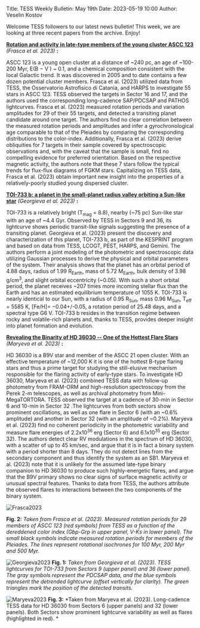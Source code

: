 Title: TESS Weekly Bulletin: May 19th
Date: 2023-05-19 10:00
Author: Veselin Kostov

Welcome TESS followers to our latest news bulletin! This week, we are looking at three recent papers from the archive. Enjoy!


**[Rotation and activity in late-type members of the young cluster ASCC 123](https://arxiv.org/abs/2304.14743)** *(Frasca et al. 2023)* **:**

ASCC 123 is a young open cluster at a distance of ~240 pc, an age of ~100-200 Myr, E(B − V ) ~ 0.1, and a chemical composition consistent with the local Galactic trend. It was discovered in 2005 and to date contains a few dozen potential cluster members. Frasca et al. (2023) utilized data from TESS, the Osservatorio Astrofisico di Catania, and HARPS to investigate 55 stars in ASCC 123. TESS observed the targets in Sector 16 and 17, and the authors used the corresponding long-cadence SAP/PDCSAP and PATHOS lightcurves. Frasca et al. (2023) measured rotation periods and variation amplitudes for 29 of their 55 targets, and detected a transiting planet candidate around one target. The authors find no clear correlation between the measured rotation periods and amplitudes and infer a gyrochronological age comparable to that of the Pleiades by comparing the corresponding distributions to the color-index. Additionally, Frasca et al. (2023) derive obliquities for 7 targets in their sample covered by spectroscopic observations and, with the caveat that the sample is small, find no compelling evidence for preferred orientation. Based on the respective magnetic activity, the authors note that these 7 stars follow the typical trends for flux-flux diagrams of FGKM stars. Capitalizing on TESS data, Frasca et al. (2023) obtain important new insight into the properties of a relatively-poorly studied young dispersed cluster. 

**[TOI-733 b: a planet in the small-planet radius valley orbiting a Sun-like star](https://arxiv.org/abs/2304.06655)** *(Georgieva et al. 2023)* **:**

TOI-733 is a relatively bright (T<sub>mag</sub> = 8.8), nearby (~75 pc) Sun-like star with an age of ~4.4 Gyr. Observed by TESS in Sectors 9 and 36, its lightcurve shows periodic transit-like signals suggesting the presence of a transiting planet. Georgieva et al. (2023) present the discovery and characterization of this planet, TOI-733 b, as part of the KESPRINT program and based on data from TESS, LCOGT, PEST, HARPS, and Gemini. The authors perform a joint modeling of the photometric and spectroscopic data utilizing Gaussian processes to derive the physical and orbital parameters of the system. Their analysis shows that the planet has an orbital period of 4.88 days, radius of 1.99 R<sub>Earth</sub>, mass of 5.72 M<sub>Earth</sub>, bulk density of 3.98 g/cm<sup>3</sup>, and slight orbital eccentricity (~0.05). With such a short orbital period, the planet receives ~207 times more incoming stellar flux than the Earth and has an estimated equilibrium temperature of 1055 K. TOI-733 is nearly identical to our  Sun, with a radius of 0.95 R<sub>Sun</sub>, mass 0.96 M<sub>Sun</sub>, T<sub>eff</sub> = 5585 K, [Fe/H]= −0.04+/-0.05, a rotation period of 25.48 days, and a spectral type G6 V. TOI-733 b resides in the transition regime between rocky and volatile-rich planets and, thanks to TESS, provides deeper insight into planet formation and evolution. 
  
**[Revealing the Binarity of HD 36030 -- One of the Hottest Flare Stars](https://arxiv.org/abs/2304.14627)** *(Maryeva et al. 2023)* **:**

HD 36030 is a B9V star and member of the ASCC 21 open cluster. With an effective temperature of ~12,000 K it is one of the hottest B-type flaring stars and thus a prime target for studying the still-elusive mechanism responsible for the flaring activity of early-type stars. To investigate HD 36030, Maryeva et al. (2023) combined TESS data with follow-up photometry from FRAM-ORM and high-resolution spectroscopy from the Perek 2-m telescopes, as well as archival photometry from Mini-MegaTORTORA. TESS observed the target at a cadence of 30-min in Sector 6 and 10-min in Sector 32 .The lightcurves from both sectors show prominent oscillations, as well as one flare in Sector 6 (with an ~0.6% amplitude) and another in Sector 32 (with an amplitude of ~0.2%). Maryeva et al. (2023) find no coherent periodicity in the photometric variability and measure flare energies of 2.2x10<sup>36</sup> erg (Sector 6) and 6.1x10<sup>35</sup> erg (Sector 32). The authors detect clear RV modulations in the spectrum of HD 36030, with a scatter of up to 45 km/sec, and argue that it is in fact a binary system with a period shorter than 8 days. They do not detect lines from the secondary component and thus identify the system as an SB1. Maryeva et al. (2023) note that it is unlikely for the assumed late-type binary companion to HD 36030 to produce such highly-energetic flares, and argue that the B9V primary shows no clear signs of surface magnetic activity or unusual spectral features. Thanks to data from TESS, the authors attribute the observed flares to interactions between the two components of the binary system.

![Frasca2023](images/Frasca_2023_Fig3.png)

**Fig. 2:** *Taken from Frasca et al. (2023). Measured rotation periods for 29 members of ASCC 123 (red symbols) from TESS as a function of the dereddened color index (Gbp-Grp in upper panel, V-Ks in lower panel). The small black symbols indicate measured rotation periods for members of the Pleiades. The lines represent rotational isochrones for 100 Myr, 200 Myr and 500 Myr.*


![Georgieva2023](images/Georgieva_2023_Fig1.png)
**Fig. 1:** *Taken from Georgieva et al. (2023). TESS lightcurves for TOI-733 from Sectors 9 (upper panel) and 36 (lower panel). The gray symbols represent the PDCSAP data, and the blue symbols represent the detrended lightcurve (offset vertically for clarity). The green triangles mark the position of the detected transits.*


![Maryeva2023](images/Maryeva_2023_Fig7.png)
**Fig. 3:** *Taken from Maryeva et al. (2023). Long-cadence TESS data for HD 36030 from Sectors 6 (upper panels) and 32 (lower panels). Both Sectors show prominent lightcurve variability as well as flares (highlighted in red). *
